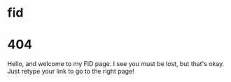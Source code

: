 # fid
<h1>404</h1>
<p>Hello, and welcome to my FID page. I see you must be lost, but that's okay. Just retype your link to go to the right page!</p>
